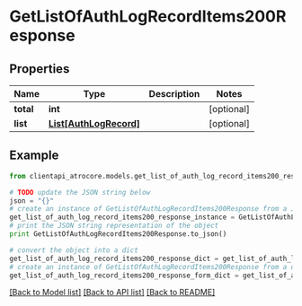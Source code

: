 # GetListOfAuthLogRecordItems200Response


## Properties
Name | Type | Description | Notes
------------ | ------------- | ------------- | -------------
**total** | **int** |  | [optional] 
**list** | [**List[AuthLogRecord]**](AuthLogRecord.md) |  | [optional] 

## Example

```python
from clientapi_atrocore.models.get_list_of_auth_log_record_items200_response import GetListOfAuthLogRecordItems200Response

# TODO update the JSON string below
json = "{}"
# create an instance of GetListOfAuthLogRecordItems200Response from a JSON string
get_list_of_auth_log_record_items200_response_instance = GetListOfAuthLogRecordItems200Response.from_json(json)
# print the JSON string representation of the object
print GetListOfAuthLogRecordItems200Response.to_json()

# convert the object into a dict
get_list_of_auth_log_record_items200_response_dict = get_list_of_auth_log_record_items200_response_instance.to_dict()
# create an instance of GetListOfAuthLogRecordItems200Response from a dict
get_list_of_auth_log_record_items200_response_form_dict = get_list_of_auth_log_record_items200_response.from_dict(get_list_of_auth_log_record_items200_response_dict)
```
[[Back to Model list]](../README.md#documentation-for-models) [[Back to API list]](../README.md#documentation-for-api-endpoints) [[Back to README]](../README.md)


